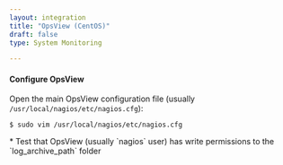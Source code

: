 ```yaml
---
layout: integration 
title: "OpsView (CentOS)"
draft: false
type: System Monitoring

---
```


<!-- docs-include _integrations/agent-common/install/local-installation.md:::SOURCE_SYSTEM_NAME=OpsView:::PLATFORM_NAME=Centos:::PLATFORM_LOWER=centos -->

<!-- section-separator -->

#### Configure OpsView
Open the main OpsView configuration file (usually `/usr/local/nagios/etc/nagios.cfg`):

	$ sudo vim /usr/local/nagios/etc/nagios.cfg

<!-- docs-include _integrations/agent-common/configure-service/generic.md:::PLATFORM=centos:::SERVICE_NAME=nagios -->* Test that OpsView (usually `nagios` user) has write permissions to the `log_archive_path` folder

<!-- docs-include _integrations/agent-common/configure-service/restart-centos.md:::SERVICE_LOWER=opsview:::SERVICENAME=OpsView -->

<!-- section-separator -->

<!-- docs-include _integrations/agent-common/configure-agent/nagios.md:::SOURCE_SYSTEM_NAME=OpsView:::SOURCE_SYSTEM_UPPER=OPSVIEW:::SOURCE_SYSTEM_LOWER=opsview:::SOURCE_SYSTEM_FOLDER=nagios:::LOGFILE=nagios -->
    
<!-- section-separator -->

<!-- docs-include _integrations/agent-common/configure-agent/permissions.md -->

<!-- section-separator -->

<!-- docs-include _integrations/agent-common/start-and-summary/generic.md:::SOURCE_SYSTEM_NAME=OpsView:::PLATFORM=centos -->

